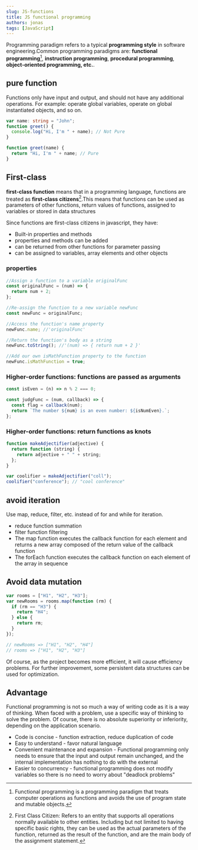 ```yaml
---
slug: JS-functions
title: JS functional programming
authors: jonas
tags: [JavaScript]
---
```


Programming paradigm refers to a typical **programming style** in software engineering.Common programming paradigms are: **functional programming**[^1], **instruction programming**, **procedural programming**, **object-oriented programming, etc.**.

## pure function

Functions only have input and output, and should not have any additional operations. For example: operate global variables, operate on global instantiated objects, and so on.

```ts
var name: string = "John";
function greet() {
  console.log("Hi, I'm " + name); // Not Pure
}

function greet(name) {
  return "Hi, I'm " + name; // Pure
}
```

## First-class

**first-class function** means that in a programming language, functions are treated as **first-class citizens**[^2].This means that functions can be used as parameters of other functions, return values of functions, assigned to variables or stored in data structures

Since functions are first-class citizens in javascript, they have:

- Built-in properties and methods
- properties and methods can be added
- can be returned from other functions for parameter passing
- can be assigned to variables, array elements and other objects

### properties

```ts
//Assign a function to a variable originalFunc
const originalFunc = (num) => {
  return num + 2;
};

//Re-assign the function to a new variable newFunc
const newFunc = originalFunc;

//Access the function's name property
newFunc.name; //'originalFunc'

//Return the function's body as a string
newFunc.toString(); //'(num) => { return num + 2 }'

//Add our own isMathFunction property to the function
newFunc.isMathFunction = true;
```

### Higher-order functions: functions are passed as arguments

```ts
const isEven = (n) => n % 2 === 0;

const judgFunc = (num, callback) => {
  const flag = callback(num);
  return `The number ${num} is an even number: ${isNumEven}.`;
};
```

### Higher-order functions: return functions as knots

```ts
function makeAdjectifier(adjective) {
  return function (string) {
    return adjective + " " + string;
  };
}

var coolifier = makeAdjectifier("coll");
coolifier("conference"); // "cool conference"
```

## avoid iteration

Use map, reduce, filter, etc. instead of for and while for iteration.

- reduce function summation
- filter function filtering
- The map function executes the callback function for each element and returns a new array composed of the return value of the callback function
- The forEach function executes the callback function on each element of the array in sequence

## Avoid data mutation

```ts
var rooms = ["H1", "H2", "H3"];
var newRooms = rooms.map(function (rm) {
  if (rm == "H3") {
    return "H4";
  } else {
    return rm;
  }
});

// newRooms => ["H1", "H2", "H4"]
// rooms => ["H1", "H2", "H3"]
```

Of course, as the project becomes more efficient, it will cause efficiency problems. For further improvement, some persistent data structures can be used for optimization.

## Advantage

Functional programming is not so much a way of writing code as it is a way of thinking. When faced with a problem, use a specific way of thinking to solve the problem. Of course, there is no absolute superiority or inferiority, depending on the application scenario.

- Code is concise - function extraction, reduce duplication of code
- Easy to understand - favor natural language
- Convenient maintenance and expansion - Functional programming only needs to ensure that the input and output remain unchanged, and the internal implementation has nothing to do with the external
- Easier to concurrency - functional programming does not modify variables so there is no need to worry about "deadlock problems"

[^1]: Functional programming is a programming paradigm that treats computer operations as functions and avoids the use of program state and mutable objects.
[^2]: First Class Citizen: Refers to an entity that supports all operations normally available to other entities. Including but not limited to having specific basic rights, they can be used as the actual parameters of the function, returned as the result of the function, and are the main body of the assignment statement.
